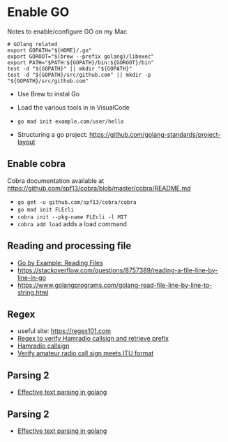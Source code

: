 # Enable GO

Notes to enable/configure GO on my Mac

```
# GOlang related
export GOPATH="${HOME}/.go"
export GOROOT="$(brew --prefix golang)/libexec"
export PATH="$PATH:${GOPATH}/bin:${GOROOT}/bin"
test -d "${GOPATH}" || mkdir "${GOPATH}"
test -d "${GOPATH}/src/github.com" || mkdir -p "${GOPATH}/src/github.com"
```

* Use Brew to instal Go
* Load the various tools in in VisualCode

* `go mod init example.com/user/hello`
* Structuring a go project: https://github.com/golang-standards/project-layout

## Enable cobra

Cobra documentation available at https://github.com/spf13/cobra/blob/master/cobra/README.md

* `go get -u github.com/spf13/cobra/cobra`
* `go mod init FLEcli`
* `cobra init --pkg-name FLEcli -l MIT`
* `cobra add load` adds a load command

## Reading and processing file 

* [Go by Example: Reading Files](https://gobyexample.com/reading-files)
* https://stackoverflow.com/questions/8757389/reading-a-file-line-by-line-in-go
* https://www.golangprograms.com/golang-read-file-line-by-line-to-string.html

## Regex
* useful site: https://regex101.com
* [Regex to verify Hamradio callsign and retrieve prefix](https://regex101.com/library/6QhGuD)
* [Hamradio callsign](https://regex101.com/library/uP6xD2)
* [Verify amateur radio call sign meets ITU format](https://regex101.com/library/gS6qG8)

## Parsing 2
* [Effective text parsing in golang](https://medium.com/@TobiasSchmidt89/effective-text-parsing-in-golang-163d13784288)

## Parsing 2
* [Effective text parsing in golang](https://medium.com/@TobiasSchmidt89/effective-text-parsing-in-golang-163d13784288)
